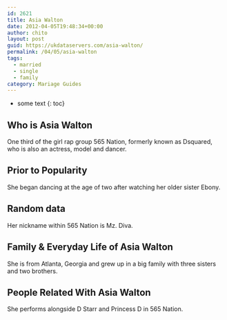 ```yaml
---
id: 2621
title: Asia Walton
date: 2012-04-05T19:48:34+00:00
author: chito
layout: post
guid: https://ukdataservers.com/asia-walton/
permalink: /04/05/asia-walton  
tags:
  - married
  - single
  - family
category: Mariage Guides
---
```


* some text
{: toc}


## Who is  Asia Walton
                  
                  
                  
One third of the girl rap group 565 Nation, formerly known as Dsquared, who is also an actress, model and dancer.
                  
                
                
                
## Prior to Popularity 
                  
                  
                  
She began dancing at the age of two after watching her older sister Ebony.
                  
                
                
                
## Random data 
                  
                  
                  
Her nickname within 565 Nation is Mz. Diva.
                  
                
                
                
## Family & Everyday Life of Asia Walton
                  
                  
                  
She is from Atlanta, Georgia and grew up in a big family with three sisters and two brothers.
                  
                
                
                
## People Related With  Asia Walton
                  
                  
                  
She performs alongside D Starr and Princess D in 565 Nation.
                  
                
              
            
          
          
          
    
    
  

